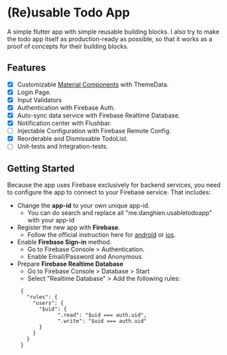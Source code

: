 # (Re)usable Todo App

A simple flutter app with simple reusable building blocks.
I also try to make the todo app itself as production-ready as possible, so that it works as a
proof of concepts for their building blocks.

## Features

- [x] Customizable [Material Components](https://flutter.dev/docs/development/ui/widgets/material) with ThemeData.
- [x] Login Page.
- [x] Input Validators
- [x] Authentication with Firebase Auth.
- [x] Auto-sync data service with Firebase Realtime Database.
- [x] Notification center with Flushbar.
- [ ] Injectable Configuration with Firebase Remote Config.
- [x] Reorderable and Dismissable TodoList.
- [ ] Unit-tests and Integration-tests.

## Getting Started
Because the app uses Firebase exclusively for backend services, you need to configure the app to
connect to your Firebase service. That includes:

  - Change the **app-id** to your own unique app-id.
    + You can do search and replace all "me.danghien.usabletodoapp" with your app-id
  - Register the new app with **Firebase**.
    + Follow the official instruction here for [android](https://firebase.google.com/docs/flutter/setup?platform=android) or [ios](https://firebase.google.com/docs/flutter/setup?platform=ios).
  - Enable **Firebase Sign-in** method.
    + Go to Firebase Console > Authentication.
    + Enable Email/Password and Anonymous
  - Prepare **Firebase Realtime Database**
    + Go to Firebase Console > Database > Start
    + Select "Realtime Database" > Add the following rules:
    ```
     {
       "rules": {
         "users": {
           "$uid": {
                 ".read": "$uid === auth.uid",
                 ".write": "$uid === auth.uid"
           }
         }
       }
     }
    ```